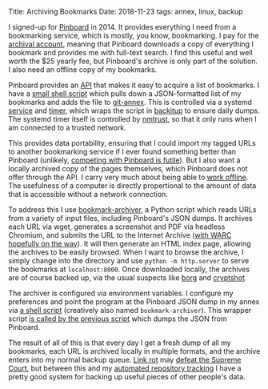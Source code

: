 Title: Archiving Bookmarks
Date: 2018-11-23
tags: annex, linux, backup

I signed-up for [Pinboard](https://pinboard.in/) in 2014. It provides everything I need from a bookmarking service, which is mostly, you know, bookmarking. I pay for the [archival account](https://pinboard.in/upgrade/), meaning that Pinboard downloads a copy of everything I bookmark and provides me with full-text search. I find this useful and well worth the $25 yearly fee, but Pinboard's archive is only part of the solution. I also need an offline copy of my bookmarks.

Pinboard provides an [API](https://pinboard.in/api/) that makes it easy to acquire a list of bookmarks. I have a [small shell script](https://github.com/pigmonkey/systools/blob/master/pinboard-backup.sh) which pulls down a JSON-formatted list of my bookmarks and adds the file to [git-annex](https://git-annex.branchable.com/). This is controlled via a systemd [service](https://github.com/pigmonkey/dotfiles/blob/master/config/systemd/user/pinboard-backup.service) and [timer](https://github.com/pigmonkey/dotfiles/blob/master/config/systemd/user/pinboard-backup.timer), which wraps the script in [backitup](https://github.com/pigmonkey/backitup/) to ensure daily dumps. The systemd timer itself is controlled by [nmtrust](https://github.com/pigmonkey/nmtrust), so that it only runs when I am connected to a trusted network.

This provides data portability, ensuring that I could import my tagged URLs to another bookmarking service if I ever found something better than Pinboard (unlikely, [competing with Pinboard is futile](https://blog.pinboard.in/2017/06/pinboard_acquires_delicious/)). But I also want a locally archived copy of the pages themselves, which Pinboard does not offer through the API. I carry very much about being able to [work offline](/2012/10/working-offline/). The usefulness of a computer is directly propertional to the amount of data that is accessible without a network connection.

To address this I use [bookmark-archiver](https://github.com/pirate/bookmark-archiver), a Python script which reads URLs from a variety of input files, including Pinboard's JSON dumps. It archives each URL via wget, generates a screenshot and PDF via headless Chromium, and submits the URL to the Internet Archive ([with WARC hopefully on the way](https://github.com/pirate/bookmark-archiver/issues/6)). It will then generate an HTML index page, allowing the archives to be easily browsed. When I want to browse the archive, I simply change into the directory and use `python -m http.server` to serve the bookmarks at `localhost:8000`. Once downloaded locally, the archives are of course backed up, via the usual suspects like [borg](/2017/07/borg/) and [cryptshot](https://github.com/pigmonkey/cryptshot).

The archiver is configured via environment variables. I configure my preferences and point the program at the Pinboard JSON dump in my annex via [a shell script](https://github.com/pigmonkey/systools/blob/master/bookmark-archiver) (creatively also named `bookmark-archiver`). This wrapper script [is called by the previous script](https://github.com/pigmonkey/systools/blob/master/pinboard-backup.sh#L14) which dumps the JSON from Pinboard.

The result of all of this is that every day I get a fresh dump of all my bookmarks, each URL is archived locally in multiple formats, and the archive enters into my normal backup queue. [Link rot](https://www.gwern.net/Archiving-URLs#link-rot) may [defeat the Supreme Court](https://www.theatlantic.com/technology/archive/2013/09/49-of-the-links-cited-in-supreme-court-decisions-are-broken/279901/), but between this and my [automated repository tracking](/2017/06/repos/) I have a pretty good system for backing up useful pieces of other people's data.

